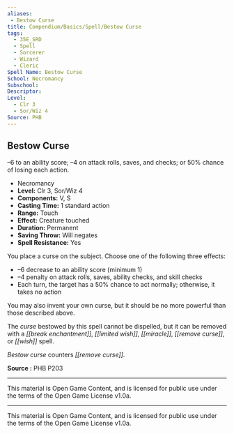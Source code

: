```yaml
---
aliases:
 - Bestow Curse
title: Compendium/Basics/Spell/Bestow Curse
tags: 
  - 35E_SRD
  - Spell
  - Sorcerer
  - Wizard
  - Cleric
Spell Name: Bestow Curse
School: Necromancy
Subschool: 
Descriptor: 
Level:
  - Clr 3
  - Sor/Wiz 4
Source: PHB
---
```


## Bestow Curse

–6 to an ability score; –4 on attack rolls, saves, and checks; or 50% chance of losing each action.

*   Necromancy
*   **Level:** Clr 3, Sor/Wiz 4
*   **Components:** V, S
*   **Casting Time:** 1 standard action
*   **Range:** Touch
*   **Effect:** Creature touched
*   **Duration:** Permanent
*   **Saving Throw:** Will negates
*   **Spell Resistance:** Yes

You place a curse on the subject. Choose one of the following three effects:
- –6 decrease to an ability score (minimum 1)
- –4 penalty on attack rolls, saves, ability checks, and skill checks
- Each turn, the target has a 50% chance to act normally; otherwise, it takes no action

You may also invent your own curse, but it should be no more powerful than those described above.

The *curse* bestowed by this spell cannot be dispelled, but it can be removed with a *[[break enchantment]]*, *[[limited wish]]*, *[[miracle]]*, *[[remove curse]]*, or *[[wish]]* spell.

*Bestow curse* counters *[[remove curse]]*.

**Source :** PHB P203

---

This material is Open Game Content, and is licensed for public use under  
the terms of the Open Game License v1.0a.

---

This material is Open Game Content, and is licensed for public use under the terms of the Open Game License v1.0a.
